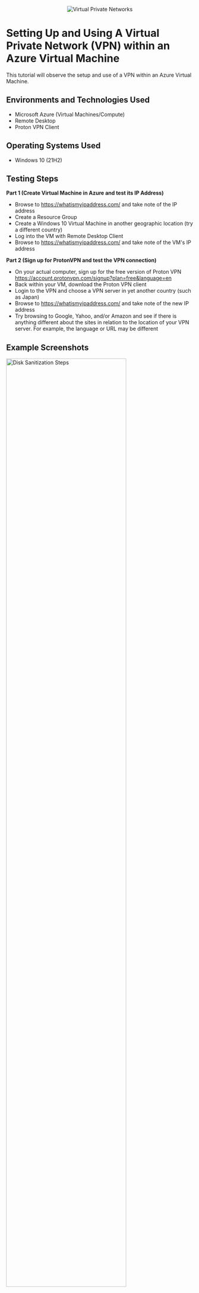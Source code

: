 <p align="center">
<img src="https://upload.wikimedia.org/wikipedia/commons/thumb/0/00/Virtual_Private_Network_overview.svg/330px-Virtual_Private_Network_overview.svg.png" alt="Virtual Private Networks"/>
</p>

<h1>Setting Up and Using A Virtual Private Network (VPN) within an Azure Virtual Machine</h1>
This tutorial will observe the setup and use of a VPN within an Azure Virtual Machine. <br />

<h2>Environments and Technologies Used</h2>

- Microsoft Azure (Virtual Machines/Compute)
- Remote Desktop
- Proton VPN Client

<h2>Operating Systems Used </h2>

- Windows 10 (21H2)

<h2>Testing Steps</h2>

**Part 1 (Create Virtual Machine in Azure and test its IP Address)**
- Browse to https://whatismyipaddress.com/ and take note of the IP address
- Create a Resource Group
- Create a Windows 10 Virtual Machine in another geographic location (try a different country)
- Log into the VM with Remote Desktop Client
- Browse to https://whatismyipaddress.com/ and take note of the VM's IP address

**Part 2 (Sign up for ProtonVPN and test the VPN connection)**
- On your actual computer, sign up for the free version of Proton VPN https://account.protonvpn.com/signup?plan=free&language=en  
- Back within your VM, download the Proton VPN client
- Login to the VPN and choose a VPN server in yet another country (such as Japan)
- Browse to https://whatismyipaddress.com/  and take note of the new IP address
- Try browsing to Google, Yahoo, and/or Amazon and see if there is anything different about the sites in relation to the location of your VPN server. For example, the language or URL may be different


<h2>Example Screenshots</h2>

<p>
<img src="https://i.imgur.com/twwfLh2.png" height="80%" width="80%" alt="Disk Sanitization Steps" />
</P>
<p>
Checking VM's assigned IP address (in the UK) without using a VPN.  
</p>
<br />


<p>
<img src="https://i.imgur.com/gd9SP0i.png" height="80%" width="80%" alt="Disk Sanitization Steps" />
</P>
<p>
Downloaded and installed free VPN client within VM. 
</p>
<br />


<p>
<img src="https://i.imgur.com/GTLEMn7.png" height="80%" width="80%" alt="Disk Sanitization Steps" />
</P>
<p>
Connected to VPN and it assigned the VM a new IP address (in Tokyo).
</p>
<br />


<p>
<img src="https://i.imgur.com/BQApMs4.png" height="80%" width="80%" alt="Disk Sanitization Steps" />
</P>
<p>
VM now uses the new IP address and location assigned to it by the VPN client.
</p>
<br />


<p>
<img src="" height="80%" width="80%" alt="Disk Sanitization Steps" />
</P>
<p>
Surfing the internet (or unsecure network), the browser now "thinks" the VM's location and IP address are in Japan. When trying to access
</p>
<br />
